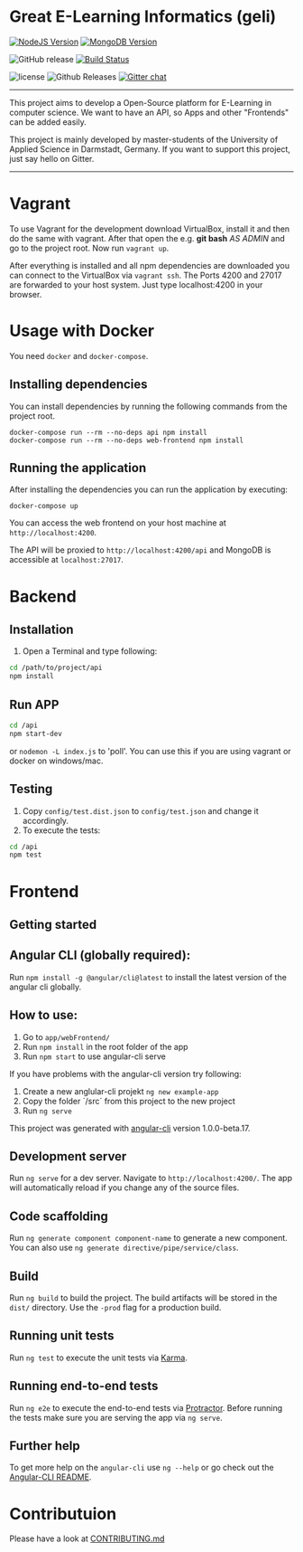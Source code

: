 # Great E-Learning Informatics (geli)

[![NodeJS Version](https://img.shields.io/badge/nodeJS-7.9-blue.svg)](https://nodejs.org/en)
[![MongoDB Version](https://img.shields.io/badge/mongoDB-3.4-blue.svg)](https://www.mongodb.com/download-center#community)

![GitHub release](https://img.shields.io/github/release/h-da/geli.svg)
[![Build Status](https://travis-ci.org/h-da/geli.svg?branch=develop)](https://travis-ci.org/h-da/geli)

![license](https://img.shields.io/github/license/h-da/geli.svg)
![Github Releases](https://img.shields.io/github/downloads/h-da/geli/latest/total.svg)
[![Gitter chat](https://badges.gitter.im/h-da/geli.png)](https://gitter.im/mpse-geli/Lobby)

---

This project aims to develop a Open-Source platform for E-Learning in computer science.
We want to have an API, so Apps and other "Frontends" can be added easily.

This project is mainly developed by master-students of the University of Applied Science in Darmstadt, Germany.
If you want to support this project, just say hello on Gitter.

---

# Vagrant
To use Vagrant for the development download VirtualBox, install it and then do the same with vagrant.
After that open the e.g. __git bash__ _AS ADMIN_ and go to the project root. Now run `vagrant up`.

After everything is installed and all npm dependencies are downloaded you can connect to the VirtualBox
via `vagrant ssh`. The Ports 4200 and 27017 are forwarded to your host system. Just type localhost:4200 in your
browser.

# Usage with Docker
You need `docker` and `docker-compose`.

## Installing dependencies
You can install dependencies by running the following commands from the project root.

    docker-compose run --rm --no-deps api npm install
    docker-compose run --rm --no-deps web-frontend npm install
    
## Running the application
After installing the dependencies you can run the application by executing:

    docker-compose up
    
You can access the web frontend on your host machine at `http://localhost:4200`.

The API will be proxied to `http://localhost:4200/api` and MongoDB is accessible at `localhost:27017`.

# Backend

## Installation

1. Open a Terminal and type following:

```bash
cd /path/to/project/api
npm install
```

## Run APP

```bash
cd /api
npm start-dev
```

or `nodemon -L index.js` to 'poll'. You can use this if you are using vagrant or docker on windows/mac.

## Testing

1. Copy `config/test.dist.json` to `config/test.json` and change it accordingly.
2. To execute the tests:

```bash
cd /api
npm test
```

# Frontend
## Getting started

## Angular CLI (globally required):

Run `npm install -g @angular/cli@latest` to install the latest version of the angular cli globally.

## How to use:

1. Go to `app/webFrontend/`
2. Run `npm install` in the root folder of the app
3. Run `npm start` to use angular-cli serve

If you have problems with the angular-cli version try following:

1. Create a new anglular-cli projekt `ng new example-app`
2. Copy the folder ´/src´ from this project to the new project
3. Run `ng serve`

This project was generated with [angular-cli](https://github.com/angular/angular-cli) version 1.0.0-beta.17.

## Development server
Run `ng serve` for a dev server. Navigate to `http://localhost:4200/`. The app will automatically reload if you change any of the source files.

## Code scaffolding

Run `ng generate component component-name` to generate a new component. You can also use `ng generate directive/pipe/service/class`.

## Build

Run `ng build` to build the project. The build artifacts will be stored in the `dist/` directory. Use the `-prod` flag for a production build.

## Running unit tests

Run `ng test` to execute the unit tests via [Karma](https://karma-runner.github.io).

## Running end-to-end tests

Run `ng e2e` to execute the end-to-end tests via [Protractor](http://www.protractortest.org/). 
Before running the tests make sure you are serving the app via `ng serve`.

## Further help

To get more help on the `angular-cli` use `ng --help` or go check out the [Angular-CLI README](https://github.com/angular/angular-cli/blob/master/README.md).

# Contributuion

Please have a look at [CONTRIBUTING.md](.github/CONTRIBUTING.md)
